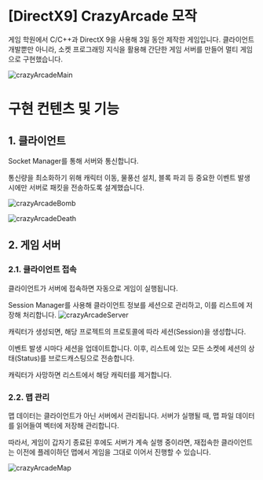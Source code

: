 # [DirectX9] CrazyArcade 모작
게임 학원에서 C/C++과 DirectX 9을 사용해 3일 동안 제작한 게임입니다. 클라이언트 개발뿐만 아니라, 소켓 프로그래밍 지식을 활용해 간단한 게임 서버를 만들어 멀티 게임으로 구현했습니다.

![crazyArcadeMain](https://github.com/user-attachments/assets/2a1294ec-73d0-478c-98ef-1118c9d90c84)

# 구현 컨텐츠 및 기능
## 1. 클라이언트
Socket Manager를 통해 서버와 통신합니다.

통신량을 최소화하기 위해 캐릭터 이동, 물풍선 설치, 블록 파괴 등 중요한 이벤트 발생 시에만 서버로 패킷을 전송하도록 설계했습니다.

![crazyArcadeBomb](https://github.com/user-attachments/assets/07d7db4d-5d37-4a61-8165-96767c823b2b)

![crazyArcadeDeath](https://github.com/user-attachments/assets/ea2f718c-bd15-4175-945d-c171ce38c072)

## 2. 게임 서버
### 2.1. 클라이언트 접속
클라이언트가 서버에 접속하면 자동으로 게임이 실행됩니다.

Session Manager를 사용해 클라이언트 정보를 세션으로 관리하고, 이를 리스트에 저장해 처리합니다.
![crazyArcadeServer](https://github.com/user-attachments/assets/6f8d4242-1293-407b-92a8-751432bcfc19)

캐릭터가 생성되면, 해당 프로젝트의 프로토콜에 따라 세션(Session)을 생성합니다.

이벤트 발생 시마다 세션을 업데이트합니다. 이후, 리스트에 있는 모든 소켓에 세션의 상태(Status)를 브로드캐스팅으로 전송합니다. 

캐릭터가 사망하면 리스트에서 해당 캐릭터를 제거합니다.

### 2.2. 맵 관리
맵 데이터는 클라이언트가 아닌 서버에서 관리됩니다. 서버가 실행될 때, 맵 파일 데이터를 읽어들여 벡터에 저장해 관리합니다.

따라서, 게임이 갑자기 종료된 후에도 서버가 계속 실행 중이라면, 재접속한 클라이언트는 이전에 플레이하던 맵에서 게임을 그대로 이어서 진행할 수 있습니다.

![crazyArcadeMap](https://github.com/user-attachments/assets/b7c3d972-5e9a-4a1e-ab4f-c604095c3ca2)
